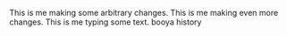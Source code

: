This is me making some arbitrary changes.
This is me making even more changes.
This is me typing some text.
booya
history
